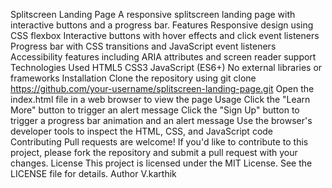 Splitscreen Landing Page
A responsive splitscreen landing page with interactive buttons and a progress bar.
Features
Responsive design using CSS flexbox
Interactive buttons with hover effects and click event listeners
Progress bar with CSS transitions and JavaScript event listeners
Accessibility features including ARIA attributes and screen reader support
Technologies Used
HTML5
CSS3
JavaScript (ES6+)
No external libraries or frameworks
Installation
Clone the repository using git clone https://github.com/your-username/splitscreen-landing-page.git
Open the index.html file in a web browser to view the page
Usage
Click the "Learn More" button to trigger an alert message
Click the "Sign Up" button to trigger a progress bar animation and an alert message
Use the browser's developer tools to inspect the HTML, CSS, and JavaScript code
Contributing
Pull requests are welcome! If you'd like to contribute to this project, please fork the repository and submit a pull request with your changes.
License
This project is licensed under the MIT License. See the LICENSE file for details.
Author 
V.karthik 